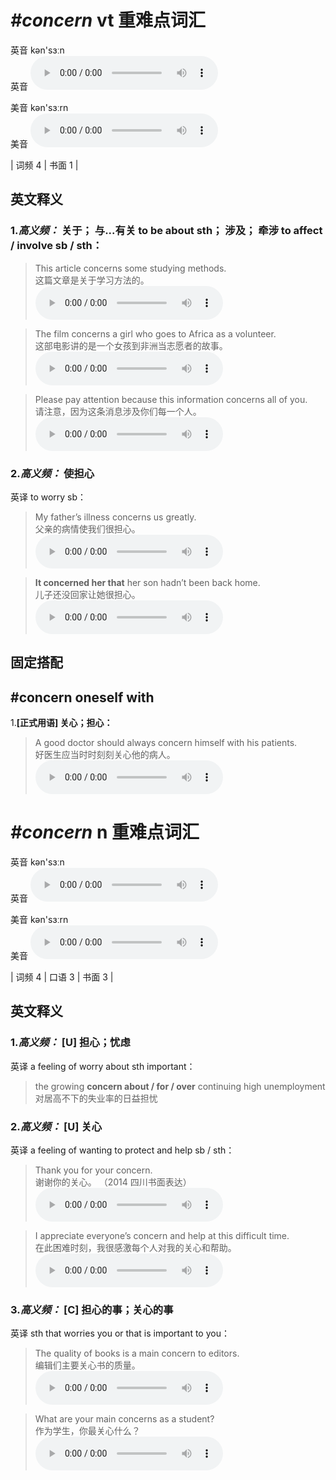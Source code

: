 # ***\#concern*** vt  重难点词汇
英音 kən'sɜːn  
英音
<audio src="./media/concern-B.aac" controls="controls"></audio>

美音 kən'sɜːrn  
美音
<audio src="./media/concern.aac" controls="controls"></audio>



| 词频 4 | 书面 1 |  

英文释义
---
### 1.*高义频：* **关于； 与...有关 to be about sth； 涉及； 牵涉 to affect / involve sb / sth：**  

 > This article concerns some studying methods.   
 > 这篇文章是关于学习方法的。    
<audio src="./media/2-concern.aac" controls="controls"></audio>

 > The film concerns a girl who goes to Africa as a volunteer.   
 > 这部电影讲的是一个女孩到非洲当志愿者的故事。    
<audio src="./media/3-concern.aac" controls="controls"></audio>

 > Please pay attention because this information concerns all of you.   
 > 请注意，因为这条消息涉及你们每一个人。    
<audio src="./media/4-concern.aac" controls="controls"></audio>

### 2.*高义频：* **使担心**  
英译  to worry sb：

 > My father’s illness concerns us greatly.   
 > 父亲的病情使我们很担心。    
<audio src="./media/5-concern.aac" controls="controls"></audio>

 > **It concerned her that** her son hadn’t been back home.  
 > 儿子还没回家让她很担心。    
<audio src="./media/6-concern.aac" controls="controls"></audio>


固定搭配
---
## \#concern oneself with
1.**[正式用语] 关心；担心：**  

 > A good doctor should always concern himself with his patients.   
 > 好医生应当时时刻刻关心他的病人。    
<audio src="./media/8-concern.aac" controls="controls"></audio>


# ***\#concern*** n  重难点词汇
英音 kən'sɜːn  
英音
<audio src="./media/concern-B.aac" controls="controls"></audio>

美音 kən'sɜːrn  
美音
<audio src="./media/concern.aac" controls="controls"></audio>



| 词频 4 | 口语 3 | 书面 3 |  

英文释义
---
### 1.*高义频：* **[U] 担心；忧虑**  
英译 a feeling of worry about sth important：

 > the growing **concern about / for / over** continuing high unemployment   
 > 对居高不下的失业率的日益担忧    

### 2.*高义频：* **[U] 关心**  
英译 a feeling of wanting to protect and help sb / sth：

 > Thank you for your concern.  
 > 谢谢你的关心。  （2014 四川书面表达）  
<audio src="./media/9-concern.aac" controls="controls"></audio>

 > I appreciate everyone’s concern and help at this difficult time.   
 > 在此困难时刻，我很感激每个人对我的关心和帮助。    
<audio src="./media/10-concern.aac" controls="controls"></audio>

### 3.*高义频：* **[C] 担心的事；关心的事**  
英译 sth that worries you or that is important to you：

 > The quality of books is a main concern to editors.  
 > 编辑们主要关心书的质量。    
<audio src="./media/11-concern.aac" controls="controls"></audio>

 > What are your main concerns as a student?  
 > 作为学生，你最关心什么？    
<audio src="./media/What are your main concerns _AAC.aac" controls="controls"></audio>


